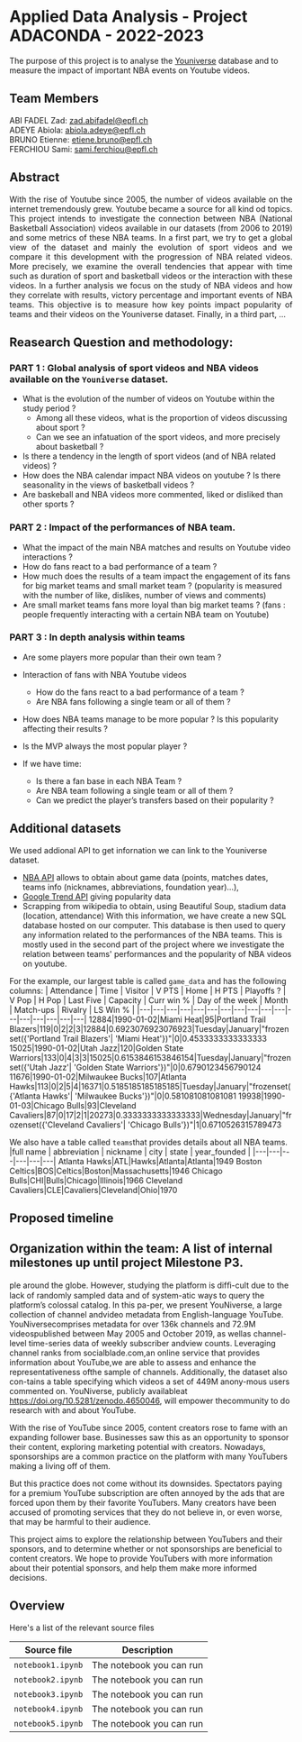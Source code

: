 # Applied Data Analysis - Project ADACONDA - 2022-2023

The purpose of this project is to analyse the [Youniverse](https://zenodo.org/record/4650046) database and to measure the impact of important NBA events on Youtube videos.


## Team Members
ABI FADEL Zad: zad.abifadel@epfl.ch <br/>
ADEYE Abiola: abiola.adeye@epfl.ch <br/>
BRUNO Etienne: etiene.bruno@epfl.ch <br/>
FERCHIOU Sami: sami.ferchiou@epfl.ch <br/>


## Abstract
<p align="justify">
With the rise of Youtube since 2005, the number of videos available on the internet tremendously grew. Youtube became a source for all kind od topics. This project intends to investigate the connection between NBA (National Basketball Association) videos available in our datasets (from 2006 to 2019) and some metrics of these NBA teams. In a first part, we try to get a global view of the dataset and mainly the evolution of sport videos and we compare it this development with the progression of NBA related videos. More precisely, we examine the overall tendencies that appear with time such as duration of sport and basketball videos or the interaction with these videos. In a further analysis we focus on the study of NBA videos and how they correlate with results, victory percentage and important events of NBA teams. This objective is to measure how key points impact popularity of teams and their videos on the Youniverse dataset. Finally, in a third part, ...
</p>


## Reasearch Question and methodology:

### PART 1 : Global analysis of sport videos and NBA videos available on the `Youniverse` dataset.
- What is the evolution of the number of videos on Youtube within the study period ?
    - Among all these videos, what is the proportion of videos discussing about sport ?
    - Can we see an infatuation of the sport videos, and more precisely about basketball ?
- Is there a tendency in the length of sport videos (and of NBA related videos) ?
- How does the NBA calendar impact NBA videos on youtube ? Is there seasonality in the views of basketball videos ?
- Are baskeball and NBA videos more commented, liked or disliked than other sports ?


### PART 2 : Impact of the performances of NBA team.
- What the impact of the main NBA matches and results on Youtube video interactions ?
- How do fans react to a bad performance of a team ?
- How much does the results of a team impact the engagement of its fans for big market teams and small market team ? (popularity is measured with the number of like, dislikes, number of views and comments)
- Are small market teams fans more loyal than big market teams ? (fans : people frequently interacting with a certain NBA team on Youtube)


### PART 3 : In depth analysis within teams
- Are some players more popular than their own team ?
- Interaction of fans with NBA Youtube videos
    - How do the fans react to a bad performance of a team ?
    - Are NBA fans following a single team or all of them ?
- How does NBA teams manage to be more popular ? Is this popularity affecting their results ? 
- Is the MVP always the most popular player ?

- If we have time:
    - Is there a fan base in each NBA Team ?
    - Are NBA team following a single team or all of them ?
    - Can we predict the player’s transfers based on their popularity ?


## Additional datasets
We used addional API to get infornation we can link to the Youniverse dataset.
  - [NBA API](https://pypi.org/project/nba-api/) allows to obtain about game data (points, matches dates, teams info (nicknames, abbreviations, foundation year)...),
  - [Google Trend API](https://pypi.org/project/pytrends/) giving popularity data
  - Scrapping from wikipedia to obtain, using Beautiful Soup, stadium data (location, attendance)
With this information, we have create a new SQL database hosted on our computer. This database is then used to query any information related to the performances of the NBA teams. This is mostly used in the second part of the project where we investigate the relation between teams' performances and the popularity of NBA videos on youtube.

For the example, our largest table is called `game_data` and has the following columns:
| Attendance | Time | Visitor | V PTS | Home | H PTS | Playoffs ? | V Pop | H Pop | Last Five | Capacity | Curr win % | Day of the week | Month | Match-ups | Rivalry | LS Win % |
|---|---|---|---|---|---|---|---|---|---|---|---|---|---|---|---|---|
12884|1990-01-02|Miami Heat|95|Portland Trail Blazers|119|0|2|2|3|12884|0.6923076923076923|Tuesday|January|"frozenset({'Portland Trail Blazers'| 'Miami Heat'})"|0|0.4533333333333333
15025|1990-01-02|Utah Jazz|120|Golden State Warriors|133|0|4|3|3|15025|0.6153846153846154|Tuesday|January|"frozenset({'Utah Jazz'| 'Golden State Warriors'})"|0|0.6790123456790124
11676|1990-01-02|Milwaukee Bucks|107|Atlanta Hawks|113|0|2|5|4|16371|0.5185185185185185|Tuesday|January|"frozenset({'Atlanta Hawks'| 'Milwaukee Bucks'})"|0|0.581081081081081
19938|1990-01-03|Chicago Bulls|93|Cleveland Cavaliers|87|0|17|2|1|20273|0.3333333333333333|Wednesday|January|"frozenset({'Cleveland Cavaliers'| 'Chicago Bulls'})"|1|0.6710526315789473

We also have a table called `teams`that provides details about all NBA teams.
|full name | abbreviation | nickname | city | state | year_founded |
|---|---|---|---|---|---|
Atlanta Hawks|ATL|Hawks|Atlanta|Atlanta|1949
Boston Celtics|BOS|Celtics|Boston|Massachusetts|1946
Chicago Bulls|CHI|Bulls|Chicago|Illinois|1966
Cleveland Cavaliers|CLE|Cavaliers|Cleveland|Ohio|1970

## Proposed timeline


## Organization within the team: A list of internal milestones up until project Milestone P3.

ple around the globe. However, studying the platform is difﬁ-cult due to the lack of randomly sampled data and of system-atic ways to query the platform’s colossal catalog. In this pa-per, we present YouNiverse, a large collection of channel andvideo metadata from English-language YouTube. YouNiversecomprises metadata for over 136k channels and 72.9M videospublished between May 2005 and October 2019, as wellas channel-level time-series data of weekly subscriber andview counts. Leveraging channel ranks from socialblade.com,an online service that provides information about YouTube,we are able to assess and enhance the representativeness ofthe sample of channels. Additionally, the dataset also con-tains a table specifying which videos a set of 449M anony-mous users commented on. YouNiverse, publicly availableat https://doi.org/10.5281/zenodo.4650046, will empower thecommunity to do research with and about YouTube.

With the rise of YouTube since 2005, content creators rose to fame with an expanding follower base. Businesses saw this as an opportunity to sponsor their content, exploring marketing potential with creators. Nowadays, sponsorships are a common practice on the platform with many YouTubers making a living off of them.

But this practice does not come without its downsides. Spectators paying for a premium YouTube subscription are often annoyed by the ads that are forced upon them by their favorite YouTubers. Many creators have been accused of promoting services that they do not believe in, or even worse, that may be harmful to their audience.

This project aims to explore the relationship between YouTubers and their sponsors, and to determine whether or not sponsorships are beneficial to content creators. We hope to provide YouTubers with more information about their potential sponsors, and help them make more informed decisions.


## Overview
Here's a list of the relevant source files 

|Source file | Description|
|---|---|
|`notebook1.ipynb`           | The notebook you can run |
|`notebook2.ipynb`           | The notebook you can run |
|`notebook3.ipynb`           | The notebook you can run |
|`notebook4.ipynb`           | The notebook you can run |
|`notebook5.ipynb`           | The notebook you can run |

